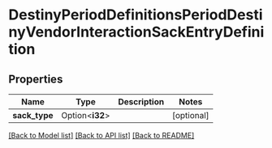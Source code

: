 # DestinyPeriodDefinitionsPeriodDestinyVendorInteractionSackEntryDefinition

## Properties

Name | Type | Description | Notes
------------ | ------------- | ------------- | -------------
**sack_type** | Option<**i32**> |  | [optional]

[[Back to Model list]](../README.md#documentation-for-models) [[Back to API list]](../README.md#documentation-for-api-endpoints) [[Back to README]](../README.md)


